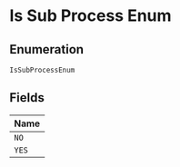 
# Is Sub Process Enum

## Enumeration

`IsSubProcessEnum`

## Fields

| Name |
|  --- |
| `NO` |
| `YES` |

